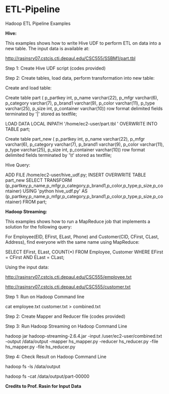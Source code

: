 # ETL-Pipeline
Hadoop ETL Pipeline Examples

**Hive:**

This examples shows how to write Hive UDF to perform ETL on data into a new table. The input data is available at:

http://rasinsrv07.cstcis.cti.depaul.edu/CSC555/SSBM1/part.tbl

Step 1: Create Hive UDF script (codes provided)

Step 2: Create tables, load data, perform transformation into new table:

Create and load table:

Create table part (
p_partkey     int,
p_name        varchar(22),
p_mfgr        varchar(6),
p_category    varchar(7),
p_brand1      varchar(9),
p_color       varchar(11),
p_type        varchar(25),
p_size        int,
p_container   varchar(10))
row format delimited fields
terminated by '|' stored as textfile;

LOAD DATA LOCAL INPATH '/home/ec2-user/part.tbl '
OVERWRITE INTO TABLE part;

Create table part_new (
p_partkey     int,
p_name        varchar(22),
p_mfgr        varchar(6),
p_category    varchar(7),
p_brand1      varchar(9),
p_color       varchar(11),
p_type        varchar(25),
p_size        int,
p_container   varchar(10))
row format delimited fields
terminated by '\t' stored as textfile;

Hive Query:

ADD FILE /home/ec2-user/hive_udf.py; 
INSERT OVERWRITE TABLE part_new SELECT TRANSFORM (p_partkey,p_name,p_mfgr,p_category,p_brand1,p_color,p_type,p_size,p_container) 
USING 'python hive_udf.py' AS (p_partkey,p_name,p_mfgr,p_category,p_brand1,p_color,p_type,p_size,p_container) FROM part;


**Hadoop Streaming:**

This examples shows how to run a MapReduce job that implements a solution for the following query:

For Employee(EID, EFirst, ELast, Phone) and Customer(CID, CFirst, CLast, Address), find everyone with the same name using MapReduce:

SELECT EFirst, ELast, COUNT(*)
FROM Employee, Customer
WHERE EFirst = CFirst AND ELast = CLast;

Using the input data:

http://rasinsrv07.cstcis.cti.depaul.edu/CSC555/employee.txt

http://rasinsrv07.cstcis.cti.depaul.edu/CSC555/customer.txt

Step 1: Run on Hadoop Command line

cat employee.txt customer.txt > combined.txt

Step 2: Create Mapper and Reducer file (codes provided)

Step 3: Run Hadoop Streaming on Hadoop Command Line

hadoop jar hadoop-streaming-2.6.4.jar -input /user/ec2-user/combined.txt -output /data/output -mapper hs_mapper.py -reducer hs_reducer.py -file hs_mapper.py -file hs_reducer.py

Step 4: Check Result on Hadoop Command Line

hadoop fs -ls /data/output

hadoop fs -cat /data/output/part-00000

**Credits to Prof. Rasin for Input Data**
